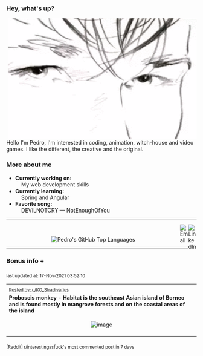 ### Hey, what's up?
<img align="right" alt="GIF" src="https://github.com/PedrosUsername/PedrosUsername/blob/main/aha.gif?raw=true" width="500" height="320" />

Hello I'm Pedro, I'm interested in coding, animation, witch-house and video games.
I like the different, the creative and the original.

### More about me
- **Currently working on:**  
&nbsp;&nbsp;&nbsp;&nbsp;My web development skills
- **Currently learning:**  
&nbsp;&nbsp;&nbsp;&nbsp;Spring and Angular
- **Favorite song:**  
&nbsp;&nbsp;&nbsp;&nbsp;DEVILNOTCRY — NotEnoughOfYou
___
[<img align="right" alt="LinkedIn" width="22px" src="https://cdn.jsdelivr.net/npm/simple-icons@v3/icons/linkedin.svg" />][linkedin]
&nbsp;&nbsp;
[<img align="right" alt="Email" width="22px" src="https://cdn.jsdelivr.net/npm/simple-icons@v3/icons/gmail.svg" />][gmail]
<p align="center">
<img alt="Pedro's GitHub Top Languages" src="https://github-readme-stats.vercel.app/api/top-langs/?username=PedrosUsername&exclude_repo=HW2&layout=compact" />
</p>

___

### Bonus info +

<p align="left"><sub>last updated at: 17-Nov-2021 03:52:10</sub></p>

|   |
| --- |
| <sub>[Posted by: u/KO_Stradivarius][source]</sub> |
| **Proboscis monkey - Habitat is the southeast Asian island of Borneo and is found mostly in mangrove forests and on the coastal areas of the island** | 
|<p align="center"> <img alt="image" src="https://i.redd.it/pg0xuro0zty71.jpg" width="550" /> </p>|
|   |

<sub>[Reddit] r/interestingasfuck's most commented post in 7 days</sub>  
  



  
  
  
[linkedin]: https://linkedin.com/in/pedro-h-r-gomes-8a487b14a/
[gmail]: mailto:pilique11@gmail.com
[source]: https://www.reddit.com/r/interestingasfuck/comments/qr3unv/proboscis_monkey_habitat_is_the_southeast_asian/
[PushshiftAPI]: https://github.com/pushshift/api
